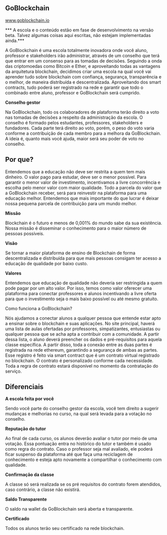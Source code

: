 **GoBlockchain**
----------
www.goblockchain.io

*** A escola e o conteúdo estão em fase de desenvolvimento na versão beta. Talvez algumas coisas aqui escritas, não estejam implementadas ainda.***

A GoBlockchain é uma escola totalmente inovadora onde você aluno, professor e stakeholders irão administrar, através de um conselho que terá que entrar em um consenso para as tomadas de decisões. Seguindo a onda das criptomoedas como Bitcoin e Ether, e aproveitando todas as vantagens da arquitetura blockchain, decidimos criar uma escola na qual você vai aprender tudo sobre blockchain com confiança, segurança, transparência e o melhor, de maneira distribuída e descentralizada. Aproveitando dos smart contracts, tudo poderá ser registrado na rede e garantir que todo o combinado entre aluno, professor e GoBlockchain será cumprido.

**Conselho gestor**

Na GoBlockchain, todo os colaboradores de plataforma terão direito a voto nas tomadas de decisões a respeito da administração da escola. O conselho é formado pelos estudantes, professores, stakeholders e fundadores. Cada parte terá direito ao voto, porém, o peso do voto varia conforme a contribuição de cada membro para a melhora da GoBlockchain. A ideia é, quanto mais você ajuda, maior será seu poder de voto no conselho. 

Por que?
----------
Entendemos que a educação não deve ser restrita a quem tem mais dinheiro. O valor pago para estudar, deve ser o menor possível. Para garantir o menor valor de investimento, incentivamos a livre concorrência e escolha pelo menor valor com maior qualidade. Todo a parcela do valor que a GoBlockchain receber, será para reinvestir na plataforma para uma educação melhor. Entendemos que mais importante do que lucrar é deixar nossa pequena parcela de contribuição para um mundo melhor.
 
**Missão**

Blockchain é o futuro e menos de 0,001% do mundo sabe da sua existência. Nossa missão é disseminar o conhecimento para o maior número de pessoas possíveis.

**Visão**

Se tornar a maior plataforma de ensino de Blockchain de forma descentralizada e distribuída para que mais pessoas consigam ter acesso a educação de qualidade por baixo custo.

**Valores**

Entendemos que educação de qualidade não deveria ser restringida a quem pode pagar por um alto valor. Por isso, temos como valor oferecer uma plataforma para conectar professores e alunos incentivando a livre oferta para que o investimento seja o mais baixo possível ou até mesmo gratuito.

Como funciona a GoBlockchain?

Nós ajudamos a conectar alunos a qualquer pessoa que entende estar apto a ensinar sobre o blockchain e suas aplicações. No site principal, haverá uma lista de aulas ofertadas por professores, simpatizantes, entusiastas ou qualquer pessoa que se acha apta a contribuir com a comunidade. A partir dessa lista, o aluno deverá preencher os dados e pré-requisitos para aquela classe específica. A partir disso, toda a conexão entre as duas partes é registrada na rede ethereum, garantindo a segurança de ambas as partes. Esse registro é feito via smart contract que é um contrato virtual registrado no blockchain. O contrato é personalizado conforme cada necessidade. Toda a regra de contrato estará disponível no momento da contratação do serviço.

Diferenciais
------------

**A escola feita por você**

Sendo você parte do conselho gestor da escola, você tem direito a sugerir mudanças e melhorias no curso, na qual será levada para a votação no conselho.

**Reputação do tutor**

Ao final de cada curso, os alunos deverão avaliar o tutor por meio de uma votação. Essa pontuação entra no histórico do tutor e também é usado como regra do contrato. Caso o professor seja mal avaliado, ele poderá ficar suspenso da plataforma até que faça uma reciclagem de conhecimento e esteja apto novamente a compartilhar o conhecimento com qualidade. 

**Confirmação da classe**

A classe só será realizada se os pré requisitos do contrato forem atendidos, caso contrário, a classe não existirá.

**Saldo Transparente**

O saldo na wallet da GoBlockchain será aberta e transparente.

**Certificado**

Todos os alunos terão seu certificado na rede blockchain.

